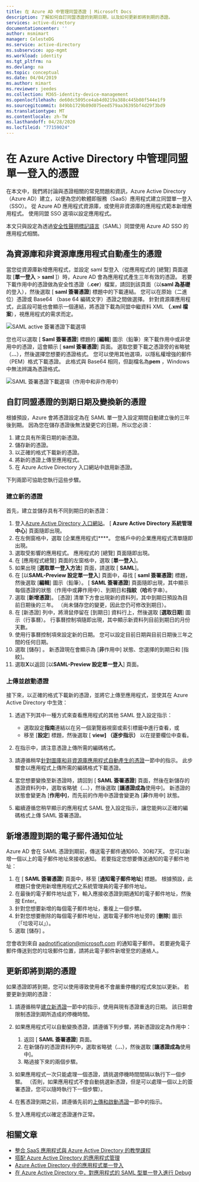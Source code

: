 ```yaml
---
title: 在 Azure AD 中管理同盟憑證 | Microsoft Docs
description: 了解如何自訂同盟憑證的到期日期，以及如何更新即將到期的憑證。
services: active-directory
documentationcenter: ''
author: msmimart
manager: CelesteDG
ms.service: active-directory
ms.subservice: app-mgmt
ms.workload: identity
ms.tgt_pltfrm: na
ms.devlang: na
ms.topic: conceptual
ms.date: 04/04/2019
ms.author: mimart
ms.reviewer: jeedes
ms.collection: M365-identity-device-management
ms.openlocfilehash: de60dc5095ce4ab4d0219a388c445b08f544e1f9
ms.sourcegitcommit: 849bb1729b89d075eed579aa36395bf4d29f3bd9
ms.translationtype: MT
ms.contentlocale: zh-TW
ms.lasthandoff: 04/28/2020
ms.locfileid: "77159024"
---
```

# <a name="manage-certificates-for-federated-single-sign-on-in-azure-active-directory"></a>在 Azure Active Directory 中管理同盟單一登入的憑證

在本文中，我們將討論與憑證相關的常見問題和資訊，Azure Active Directory （Azure AD）建立，以便為您的軟體即服務（SaaS）應用程式建立同盟單一登入（SSO）。 從 Azure AD 應用程式資源庫，或使用非資源庫的應用程式範本新增應用程式。 使用同盟 SSO 選項以設定應用程式。

本文只與設定為透過[安全性聲明標記語言](https://wikipedia.org/wiki/Security_Assertion_Markup_Language)（SAML）同盟使用 Azure AD SSO 的應用程式相關。

## <a name="auto-generated-certificate-for-gallery-and-non-gallery-applications"></a>為資源庫和非資源庫應用程式自動產生的憑證

當您從資源庫新增應用程式，並設定 saml 型登入（從應用程式的 [總覽] 頁面選取 [**單一登入** > **saml** ]）時，Azure AD 會為應用程式產生三年有效的憑證。 若要下載作用中的憑證做為安全性憑證（**.cer**）檔案，請回到該頁面（以**saml 為基礎**的登入），然後選取 [ **saml 簽署憑證**] 標題中的下載連結。 您可以在原始（二進位）憑證或 Base64 （base 64 編碼文字）憑證之間做選擇。 針對資源庫應用程式，此區段可能也會顯示一個連結，將憑證下載為同盟中繼資料 XML **（.xml 檔案**），視應用程式的需求而定。

![SAML active 簽署憑證下載選項](./media/manage-certificates-for-federated-single-sign-on/active-certificate-download-options.png)

您也可以選取 [ **Saml 簽署憑證**] 標題的 [**編輯**] 圖示（鉛筆）來下載作用中或非使用中的憑證，這會顯示 [ **saml 簽署憑證**] 頁面。 選取您要下載之憑證旁的省略號（**...**），然後選擇您想要的憑證格式。 您可以使用其他選項，以隱私權增強的郵件（PEM）格式下載憑證。 此格式與 Base64 相同，但副檔名為**pem** ，Windows 中無法辨識為憑證格式。

![SAML 簽署憑證下載選項（作用中和非作用中）](./media/manage-certificates-for-federated-single-sign-on/all-certificate-download-options.png)

## <a name="customize-the-expiration-date-for-your-federation-certificate-and-roll-it-over-to-a-new-certificate"></a>自訂同盟憑證的到期日期及變換新的憑證

根據預設，Azure 會將憑證設定為在 SAML 單一登入設定期間自動建立後的三年後到期。 因為您在儲存憑證後無法變更它的日期，所以您必須：

1. 建立具有所需日期的新憑證。
1. 儲存新的憑證。
1. 以正確的格式下載新的憑證。
1. 將新的憑證上傳至應用程式。
1. 在 Azure Active Directory 入口網站中啟用新憑證。

下列兩節可協助您執行這些步驟。

### <a name="create-a-new-certificate"></a>建立新的憑證

首先，建立並儲存具有不同到期日的新憑證：

1. 登入[Azure Active Directory 入口網站](https://aad.portal.azure.com/)。 [ **Azure Active Directory 系統管理中心**] 頁面隨即出現。
1. 在左側窗格中，選取 [企業應用程式]****。 您帳戶中的企業應用程式清單隨即出現。
1. 選取受影響的應用程式。 應用程式的 [總覽] 頁面隨即出現。
1. 在 [應用程式總覽] 頁面的左窗格中，選取 [**單一登入**]。
1. 如果出現 [**選取單一登入方法**] 頁面，請選取 [ **SAML**]。
1. 在 [以**SAML-Preview 設定單一登入**] 頁面中，尋找 [ **saml 簽署憑證**] 標題，然後選取 [**編輯**] 圖示（鉛筆）。 [ **SAML 簽署憑證**] 頁面隨即出現，其中顯示每個憑證的狀態（作用中或**非**作用中）、到期日和**指紋（哈**希字串）。
1. 選取 [**新增憑證**]。 [憑證] 清單下方會出現新的資料列，其中到期日預設為目前日期後的三年。 （尚未儲存您的變更，因此您仍可修改到期日）。
1. 在 [新憑證] 列中，將滑鼠停留在 [到期日] 資料行上，然後選取 [**選取日期**] 圖示（行事曆）。 行事曆控制項隨即出現，其中顯示新資料列目前到期日的月份天數。
1. 使用行事曆控制項來設定新的日期。 您可以設定目前日期與目前日期後三年之間的任何日期。
1. 選取 [儲存]  。 新憑證現在會顯示為 [**非**作用中] 狀態、您選擇的到期日和 [指紋]。
1. 選取**X**以返回 [以**SAML-Preview 設定單一登入**] 頁面。

### <a name="upload-and-activate-a-certificate"></a>上傳並啟動憑證

接下來，以正確的格式下載新的憑證，並將它上傳至應用程式，並使其在 Azure Active Directory 中生效：

1. 透過下列其中一種方式來查看應用程式的其他 SAML 登入設定指示：

   - 選取設定**指南**連結以在另一個瀏覽器視窗或索引標籤中進行查看，或
   - 移至 [**設定**] 標題，然後選取 [ **view] （逐步指示）** 以在提要欄位中查看。

1. 在指示中，請注意憑證上傳所需的編碼格式。
1. 請遵循稍早[針對圖庫和非資源庫應用程式自動產生的憑證](#auto-generated-certificate-for-gallery-and-non-gallery-applications)一節中的指示。 此步驟會以應用程式上傳所需的編碼格式下載憑證。
1. 當您想要變換至新憑證時，請回到 [ **SAML 簽署憑證**] 頁面，然後在新儲存的憑證資料列中，選取省略號（**...**），然後選取 [**讓憑證成為**使用中]。 新憑證的狀態會變更為 [**作用中]**，而先前的作用中憑證會變更為 [**非**作用中] 狀態。
1. 繼續遵循您稍早顯示的應用程式 SAML 登入設定指示，讓您能夠以正確的編碼格式上傳 SAML 簽署憑證。

## <a name="add-email-notification-addresses-for-certificate-expiration"></a>新增憑證到期的電子郵件通知位址

Azure AD 會在 SAML 憑證到期前，傳送電子郵件通知60、30和7天。 您可以新增一個以上的電子郵件地址來接收通知。 若要指定您想要傳送通知的電子郵件地址：

1. 在 [ **SAML 簽署憑證**] 頁面中，移至 [**通知電子郵件地址**] 標題。 根據預設，此標題只會使用新增應用程式之系統管理員的電子郵件地址。
1. 在最後的電子郵件地址底下，輸入應接收憑證到期通知的電子郵件地址，然後按 Enter。
1. 針對您想要新增的每個電子郵件地址，重複上一個步驟。
1. 針對您想要刪除的每個電子郵件地址，選取電子郵件地址旁的 [**刪除**] 圖示（「垃圾可以」）。
1. 選取 [儲存]  。

您會收到來自 aadnotification@microsoft.com 的通知電子郵件。 若要避免電子郵件傳送到您的垃圾郵件位置，請將此電子郵件新增至您的連絡人。

## <a name="renew-a-certificate-that-will-soon-expire"></a>更新即將到期的憑證

如果憑證即將到期，您可以使用導致使用者不會嚴重停機的程式來加以更新。 若要更新到期的憑證：

1. 請遵循稍早[建立新憑證](#create-a-new-certificate)一節中的指示，使用與現有憑證重迭的日期。 該日期會限制憑證到期所造成的停機時間。
1. 如果應用程式可以自動變換憑證，請遵循下列步驟，將新憑證設定為作用中：
   1. 返回 [ **SAML 簽署憑證**] 頁面。
   1. 在新儲存的憑證資料列中，選取省略號（**...**），然後選取 [**讓憑證成為**使用中]。
   1. 略過接下來的兩個步驟。

1. 如果應用程式一次只能處理一個憑證，請挑選停機時間間隔以執行下一個步驟。 （否則，如果應用程式不會自動挑選新憑證，但是可以處理一個以上的簽署憑證，您可以隨時執行下一個步驟）。
1. 在舊憑證到期之前，請遵循先前的[上傳和啟動憑證](#upload-and-activate-a-certificate)一節中的指示。
1. 登入應用程式以確定憑證運作正常。

## <a name="related-articles"></a>相關文章

- [整合 SaaS 應用程式與 Azure Active Directory 的教學課程](../saas-apps/tutorial-list.md)
- [搭配 Azure Active Directory 的應用程式管理](what-is-application-management.md)
- [Azure Active Directory 中的應用程式單一登入](what-is-single-sign-on.md)
- [在 Azure Active Directory 中，對應用程式的 SAML 型單一登入進行 Debug](../azuread-dev/howto-v1-debug-saml-sso-issues.md)
